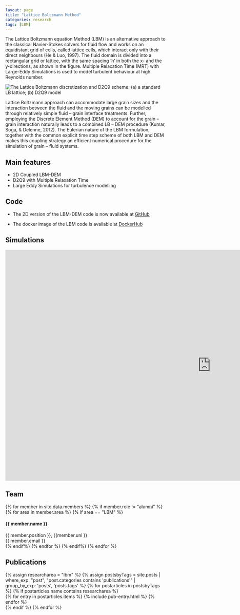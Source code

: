 ```yaml
---
layout: page
title: "Lattice Boltzmann Method"
categories: research
tags: [LBM]
---
```


The Lattice Boltzmann equation Method (LBM) is an alternative approach to the classical Navier-Stokes
solvers for fluid flow and works on an equidistant grid  of cells, called lattice cells, which interact only with their direct neighbours (He & Luo, 1997). The fluid domain is divided into a rectangular grid or lattice, with the same spacing ‘h’ in both the x- and the y-directions, as shown in the figure. Multiple Relaxation Time (MRT) with Large-Eddy Simulations is used to model turbulent behaviour at high Reynolds number.

![The Lattice Boltzmann discretization and D2Q9 scheme: (a) a standard LB lattice; (b) D2Q9 model]({{site.url}}/research/lbm-d2q9.png)

Lattice Boltzmann approach can accommodate large grain sizes and the interaction between the fluid and the moving grains can be modelled through relatively simple fluid – grain interface treatments. Further,
employing the Discrete Element Method (DEM) to account for the grain – grain interaction naturally leads
to a combined LB – DEM procedure (Kumar, Soga, & Delenne, 2012). The Eulerian nature of the LBM formulation, together with the common explicit time step scheme of both LBM and DEM makes this coupling
strategy an efficient numerical procedure for the simulation of grain – fluid systems.

## Main features

* 2D Coupled LBM-DEM
* D2Q9 with Multiple Relaxation Time
* Large Eddy Simulations for turbulence modelling

## Code

* The 2D version of the LBM-DEM code is now available at [GitHub](https://www.github.com/cb-geo/2d-lbm-dem) 

* The docker image of the LBM code is available at [DockerHub](https://hub.docker.com/r/cbgeo/lbmdem/)

## Simulations

<iframe width="1280" height="720" src="https://www.youtube.com/embed/videoseries?list=PLi1zSZT1LUhD5cXf-UBK6WOebbMzcIznz" frameborder="0" allowfullscreen></iframe>


## Team
<!-- Team filled from _data/members.yaml-->
   <div class="team">
    {% for member in site.data.members %}
      {% if member.role != "alumni" %}
        {% for area in member.area %}
          {% if area == "LBM" %}
            <div class="user">
              <div class="userimg" style="background-image:url('{{ site.baseurl }}/images/geoelements/team/{{ member.image }}')">
              </div>
              <h4>{{ member.name }}</h4>	
              {{ member.position }}, {{member.uni }}<br/>
    <a h   ref="mailto:{{ member.email }}">{{ member.email }}</a>
            </div>
          {% endif%}
        {% endfor %}
      {% endif%}
    {% endfor %}
   </div>
<!-- End team -->

## Publications
<!-- Publications filled automatically -->
<div class="publications">
{% assign researcharea = "lbm" %}
{% assign postsbyTags = site.posts | where_exp: "post", "post.categories contains 'publications'" |
group_by_exp:
'posts', 'posts.tags' %}
{% for postarticles in postsbyTags %}
  {% if postarticles.name contains researcharea %}
    <div class="entries-{{ page.entries_layout | default: 'list' }}">
    {% for entry in postarticles.items %}
      {% include pub-entry.html %}
    {% endfor %}
    </div>
  {% endif %}
{% endfor %}
</div>
